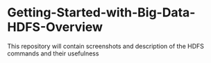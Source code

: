 # Getting-Started-with-Big-Data-HDFS-Overview
This repository will contain screenshots and description of the HDFS commands and their usefulness
